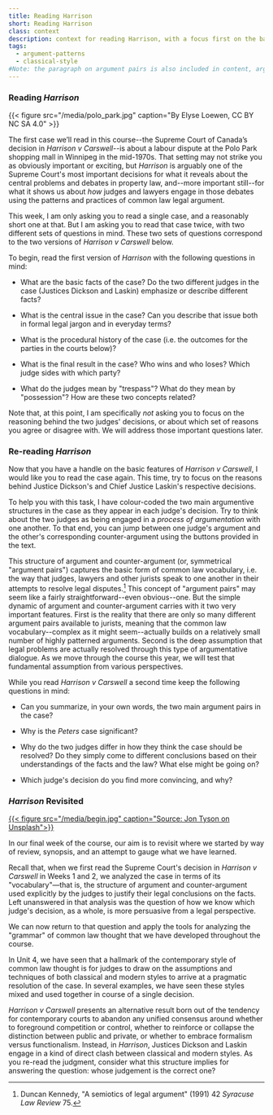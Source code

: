 ```yaml
---
title: Reading Harrison
short: Reading Harrison
class: context
description: context for reading Harrison, with a focus first on the basic content, then on the structure of argumentation, and finally on who is correct
tags:
  - argument-patterns
  - classical-style
#Note: the paragraph on argument pairs is also included in content, argument-patterns.md
---
```


### Reading *Harrison*

{{< figure src="/media/polo_park.jpg" caption="By Elyse Loewen, CC BY NC SA 4.0" >}}

The first case we’ll read in this course--the Supreme Court of Canada’s decision in *Harrison v Carswell*--is about a labour dispute at the Polo Park shopping mall in Winnipeg in the mid-1970s. That setting may not strike you as obviously important or exciting, but *Harrison* is arguably one of the Supreme Court's most important decisions for what it reveals about the central problems and debates in property law, and--more important still--for what it shows us about *how* judges and lawyers engage in those debates using the patterns and practices of common law legal argument.

This week, I am only asking you to read a single case, and a reasonably short one at that. But I am asking you to read that case twice, with two different sets of questions in mind. These two sets of questions correspond to the two versions of *Harrison v Carswell* below. 

To begin, read the first version of *Harrison* with the following questions in mind:

- What are the basic facts of the case? Do the two different judges in the case (Justices Dickson and Laskin) emphasize or describe different facts? 

- What is the central issue in the case? Can you describe that issue both in formal legal jargon and in everyday terms?

- What is the procedural history of the case (i.e. the outcomes for the parties in the courts below)?

- What is the final result in the case? Who wins and who loses? Which judge sides with which party? 

- What do the judges mean by "trespass"? What do they mean by "possession"? How are these two concepts related?

Note that, at this point, I am specifically *not* asking you to focus on the reasoning behind the two judges' decisions, or about which set of reasons you agree or disagree with. We will address those important questions later. 

<!--

While fairly mundane on its facts, *Harrison v Carswell* is a compelling case because the issues and arguments seem so clearly to transcend those facts. The judges engage big questions about law, legal reasoning and legal institutions. At this point, you might be wondering which judge — Dickson or Laskin — has marshalled the "better" set of arguments. Of course, Justice Dickson's reasoning wins out, insofar as the majority of judges on the Court agree with him. But this result is not necessarily a good justification for thinking that Justice Dickson's arguments are objectively *better* or more *persuasive* — either to you as a new law student, to seasoned practicing lawyers, or to some future group of judges on the Supreme Court. 



In spite of everything the judges in *Harrison* seem to disagree about, they actually agree about a great many things. Justices Laskin and Dickson share a tremendous amount in common when it comes to the underlying *structure* and *style* of their arguments. Our first task is to describe this underlying structure. Only once you have come to appreciate what the judges share in common can you begin to grapple with the consequences of their different points of view.

-->

### Re-reading *Harrison*

Now that you have a handle on the basic features of *Harrison v Carswell*, I would like you to read the case again. This time, try to focus on the reasons behind Justice Dickson's and Chief Justice Laskin's respective decisions.  

To help you with this task, I have colour-coded the two main argumentive structures in the case as they appear in each judge's decision. Try to think about the two judges as being engaged in a *process of argumentation* with one another. To that end, you can jump between one judge's argument and the other's corresponding counter-argument using the buttons provided in the text.

This structure of argument and counter-argument (or, symmetrical "argument pairs") captures the basic form of common law vocabulary, i.e. the way that judges, lawyers and other jurists speak to one another in their attempts to resolve legal disputes.[^kennedy1991] This concept of "argument pairs" may seem like a fairly straightforward--even obvious--one. But the simple dynamic of argument and counter-argument carries with it two very important features. First is the reality that there are only so many different argument pairs available to jurists, meaning that the common law vocabulary--complex as it might seem--actually builds on a relatively small number of highly patterned arguments. Second is the deep assumption that legal problems are actually resolved through this type of argumentative dialogue. As we move through the course this year, we will test that fundamental assumption from various perspectives. 

While you read *Harrison v Carswell* a second time keep the following questions in mind:

- Can you summarize, in your own words, the two main argument pairs in the case? 

- Why is the *Peters* case significant? 

- Why do the two judges differ in how they think the case should be resolved? Do they simply come to different conclusions based on their understandings of the facts and the law? What else might be going on? 

- Which judge's decision do you find more convincing, and why?

[^kennedy1991]: Duncan Kennedy, "A semiotics of legal argument" (1991) 42 *Syracuse Law Review* 75.

<!--

While fairly mundane on its facts, *Harrison v Carswell* is a compelling case because the issues and arguments seem so clearly to transcend those facts. The judges engage big questions about law, legal reasoning and legal institutions. At this point, you might be wondering which judge — Dickson or Laskin — has marshalled the "better" set of arguments. Of course, Justice Dickson's reasoning wins out, insofar as the majority of judges on the Court agree with him. But this result is not necessarily a good justification for thinking that Justice Dickson's arguments are objectively *better* or more *persuasive* — either to you as a new law student, to seasoned practicing lawyers, or to some future group of judges on the Supreme Court. 



In spite of everything the judges in *Harrison* seem to disagree about, they actually agree about a great many things. Justices Laskin and Dickson share a tremendous amount in common when it comes to the underlying *structure* and *style* of their arguments. Our first task is to describe this underlying structure. Only once you have come to appreciate what the judges share in common can you begin to grapple with the consequences of their different points of view.

-->

### *Harrison* Revisited

[{{< figure src="/media/begin.jpg" caption="Source: Jon Tyson on Unsplash">}}](https://unsplash.com/photos/srDKOjF3rSY)

In our final week of the course, our aim is to revisit where we started by way of review, synopsis, and an attempt to gauge what we have learned. 

Recall that, when we first read the Supreme Court's decision in *Harrison v Carswell* in Weeks 1 and 2, we analyzed the case in terms of its "vocabulary"—that is, the structure of argument and counter-argument used explicitly by the judges to justify their legal conclusions on the facts. Left unanswered in that analysis was the question of how we know which judge's decision, as a whole, is more persuasive from a legal perspective. 

We can now return to that question and apply the tools for analyzing the "grammar" of common law thought that we have developed throughout the course. 

In Unit 4, we have seen that a hallmark of the contemporary style of common law thought is for judges to draw on the assumptions and techniques of both classical and modern styles to arrive at a pragmatic resolution of the case. In several examples, we have seen these styles mixed and used together in course of a single decision.

*Harrison v Carswell* presents an alternative result born out of the tendency for contemporary courts to abandon any unified consensus around whether to foreground competition or control, whether to reinforce or collapse the distinction between public and private, or whether to embrace formalism versus functionalism. Instead, in *Harrison*, Justices Dickson and Laskin engage in a kind of direct clash between classical and modern styles. As you re-read the judgment, consider what this structure implies for answering the question: whose judgement is the correct one?

